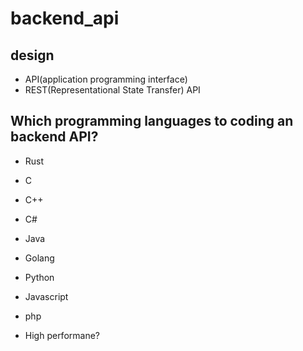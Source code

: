 # backend_api

## design

* API(application programming interface)
* REST(Representational State Transfer) API

## Which programming languages to coding an backend API?

* Rust
* C
* C++
* C#
* Java
* Golang
* Python
* Javascript
* php

* High performane?